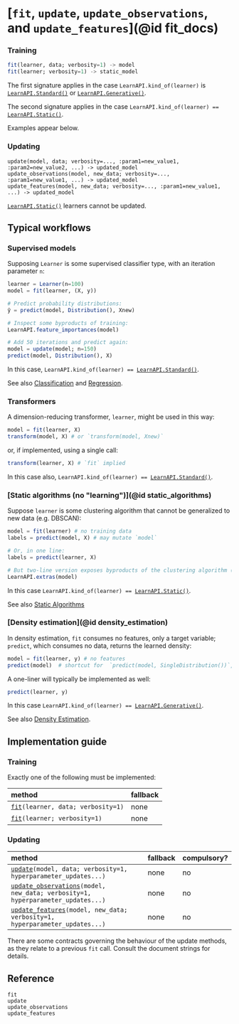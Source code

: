 # [`fit`, `update`, `update_observations`, and `update_features`](@id fit_docs)


### Training

```julia
fit(learner, data; verbosity=1) -> model
fit(learner; verbosity=1) -> static_model 
```

The first signature applies in the case `LearnAPI.kind_of(learner)` is
[`LearnAPI.Standard()`](@ref) or [`LearnAPI.Generative()`](@ref).

The second signature applies in the case `LearnAPI.kind_of(learner) ==
`[`LearnAPI.Static()`](@ref). 

Examples appear below.


### Updating

```
update(model, data; verbosity=..., :param1=new_value1, :param2=new_value2, ...) -> updated_model
update_observations(model, new_data; verbosity=..., :param1=new_value1, ...) -> updated_model
update_features(model, new_data; verbosity=..., :param1=new_value1, ...) -> updated_model
```

[`LearnAPI.Static()`](@ref) learners cannot be updated. 


## Typical workflows

### Supervised models

Supposing `Learner` is some supervised classifier type, with an iteration parameter `n`:

```julia
learner = Learner(n=100)
model = fit(learner, (X, y))

# Predict probability distributions:
ŷ = predict(model, Distribution(), Xnew) 

# Inspect some byproducts of training:
LearnAPI.feature_importances(model)

# Add 50 iterations and predict again:
model = update(model; n=150)
predict(model, Distribution(), X)
```

In this case, `LearnAPI.kind_of(learner) == `[`LearnAPI.Standard()`](@ref).

See also [Classification](@ref) and [Regression](@ref).

### Transformers

A dimension-reducing transformer, `learner`,  might be used in this way:

```julia
model = fit(learner, X)
transform(model, X) # or `transform(model, Xnew)`
```

or, if implemented, using a single call:

```julia
transform(learner, X) # `fit` implied
```

In this case also, `LearnAPI.kind_of(learner) == `[`LearnAPI.Standard()`](@ref).


### [Static algorithms (no "learning")](@id static_algorithms)

Suppose `learner` is some clustering algorithm that cannot be generalized to new data
(e.g. DBSCAN):

```julia
model = fit(learner) # no training data
labels = predict(model, X) # may mutate `model`

# Or, in one line:
labels = predict(learner, X)

# But two-line version exposes byproducts of the clustering algorithm (e.g., outliers):
LearnAPI.extras(model)
```

In this case `LearnAPI.kind_of(learner) == `[`LearnAPI.Static()`](@ref).

See also [Static Algorithms](@ref)

### [Density estimation](@id density_estimation)

In density estimation, `fit` consumes no features, only a target variable; `predict`,
which consumes no data, returns the learned density:

```julia
model = fit(learner, y) # no features
predict(model)  # shortcut for  `predict(model, SingleDistribution())`, or similar
```

A one-liner will typically be implemented as well:

```julia
predict(learner, y)
```

In this case `LearnAPI.kind_of(learner) == `[`LearnAPI.Generative()`](@ref).

See also [Density Estimation](@ref).


## Implementation guide

### Training

Exactly one of the following must be implemented:

| method                                      | fallback |
|:--------------------------------------------|:---------|
| [`fit`](@ref)`(learner, data; verbosity=1)` | none     |
| [`fit`](@ref)`(learner; verbosity=1)`       | none     |

### Updating

| method                                                                               | fallback | compulsory? |
|:-------------------------------------------------------------------------------------|:---------|-------------|
| [`update`](@ref)`(model, data; verbosity=1, hyperparameter_updates...)`              | none     | no          |
| [`update_observations`](@ref)`(model, new_data; verbosity=1, hyperparameter_updates...)` | none     | no          |
| [`update_features`](@ref)`(model, new_data; verbosity=1, hyperparameter_updates...)`     | none     | no          |

There are some contracts governing the behaviour of the update methods, as they relate to
a previous `fit` call. Consult the document strings for details.

## Reference

```@docs
fit
update
update_observations
update_features
```

